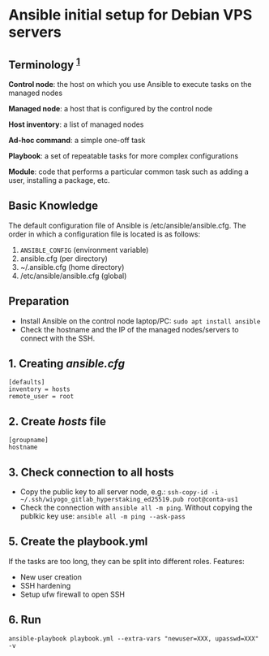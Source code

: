 # Ansible initial setup for Debian VPS servers

## Terminology <sup>[1]</sup>

**Control node**: the host on which you use Ansible to execute tasks on the managed nodes

**Managed node**: a host that is configured by the control node

**Host inventory**: a list of managed nodes

**Ad-hoc command**: a simple one-off task

**Playbook**: a set of repeatable tasks for more complex configurations

**Module**: code that performs a particular common task such as adding a user, installing a package, etc.

## Basic Knowledge

The default configuration file of Ansible is /etc/ansible/ansible.cfg. The order in which a configuration file is located is as follows:

1. `ANSIBLE_CONFIG` (environment variable)
2. ansible.cfg (per directory)
3. ~/.ansible.cfg (home directory)
4. /etc/ansible/ansible.cfg (global)

## Preparation

* Install Ansible on the control node laptop/PC: `sudo apt install ansible`
* Check the hostname and the IP of the managed nodes/servers to connect with the SSH.

## 1. Creating *ansible.cfg*

```
[defaults]
inventory = hosts
remote_user = root
```

## 2. Create *hosts* file

```
[groupname]
hostname
```
## 3. Check connection to all hosts

* Copy the public key to all server node, e.g.: `ssh-copy-id -i ~/.ssh/wiyogo_gitlab_hyperstaking_ed25519.pub root@conta-us1`
* Check the connection with `ansible all -m ping`. Without copying the publkic key use: `ansible all -m ping --ask-pass`

## 5. Create the playbook.yml

If the tasks are too long, they can be split into different roles.
Features:
* New user creation
* SSH hardening
* Setup ufw firewall to open SSH

## 6. Run

`ansible-playbook playbook.yml --extra-vars "newuser=XXX, upasswd=XXX" -v`

[//]: # (References)
[1]: https://www.redhat.com/en/blog/system-administrators-guide-getting-started-ansible-fast?extIdCarryOver=true&sc_cid=701f2000001OH7YAAW